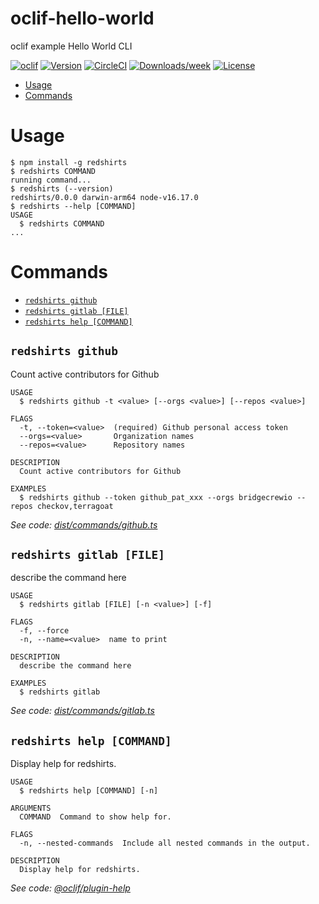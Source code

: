 oclif-hello-world
=================

oclif example Hello World CLI

[![oclif](https://img.shields.io/badge/cli-oclif-brightgreen.svg)](https://oclif.io)
[![Version](https://img.shields.io/npm/v/oclif-hello-world.svg)](https://npmjs.org/package/oclif-hello-world)
[![CircleCI](https://circleci.com/gh/oclif/hello-world/tree/main.svg?style=shield)](https://circleci.com/gh/oclif/hello-world/tree/main)
[![Downloads/week](https://img.shields.io/npm/dw/oclif-hello-world.svg)](https://npmjs.org/package/oclif-hello-world)
[![License](https://img.shields.io/npm/l/oclif-hello-world.svg)](https://github.com/oclif/hello-world/blob/main/package.json)

<!-- toc -->
* [Usage](#usage)
* [Commands](#commands)
<!-- tocstop -->
# Usage
<!-- usage -->
```sh-session
$ npm install -g redshirts
$ redshirts COMMAND
running command...
$ redshirts (--version)
redshirts/0.0.0 darwin-arm64 node-v16.17.0
$ redshirts --help [COMMAND]
USAGE
  $ redshirts COMMAND
...
```
<!-- usagestop -->
# Commands
<!-- commands -->
* [`redshirts github`](#redshirts-github)
* [`redshirts gitlab [FILE]`](#redshirts-gitlab-file)
* [`redshirts help [COMMAND]`](#redshirts-help-command)

## `redshirts github`

Count active contributors for Github

```
USAGE
  $ redshirts github -t <value> [--orgs <value>] [--repos <value>]

FLAGS
  -t, --token=<value>  (required) Github personal access token
  --orgs=<value>       Organization names
  --repos=<value>      Repository names

DESCRIPTION
  Count active contributors for Github

EXAMPLES
  $ redshirts github --token github_pat_xxx --orgs bridgecrewio --repos checkov,terragoat
```

_See code: [dist/commands/github.ts](https://github.com/bridgecrewio/redshirts/blob/v0.0.0/dist/commands/github.ts)_

## `redshirts gitlab [FILE]`

describe the command here

```
USAGE
  $ redshirts gitlab [FILE] [-n <value>] [-f]

FLAGS
  -f, --force
  -n, --name=<value>  name to print

DESCRIPTION
  describe the command here

EXAMPLES
  $ redshirts gitlab
```

_See code: [dist/commands/gitlab.ts](https://github.com/bridgecrewio/redshirts/blob/v0.0.0/dist/commands/gitlab.ts)_

## `redshirts help [COMMAND]`

Display help for redshirts.

```
USAGE
  $ redshirts help [COMMAND] [-n]

ARGUMENTS
  COMMAND  Command to show help for.

FLAGS
  -n, --nested-commands  Include all nested commands in the output.

DESCRIPTION
  Display help for redshirts.
```

_See code: [@oclif/plugin-help](https://github.com/oclif/plugin-help/blob/v5.1.19/src/commands/help.ts)_
<!-- commandsstop -->
